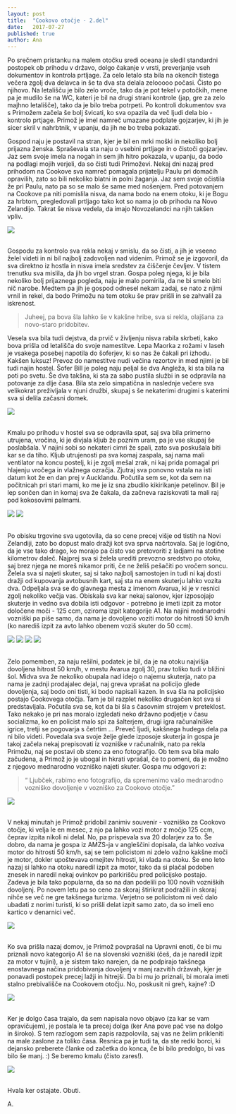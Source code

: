 ```yaml
---
layout: post
title:  "Cookovo otočje - 2.del"
date:   2017-07-27
published: true
author: Ana
---
```


<p class="intro"><span class="dropcap">P</span>o srečnem pristanku na malem otočku sredi oceana je sledil standardni postopek ob prihodu v državo, dolgo čakanje v vrsti, preverjanje vseh dokumentov in kontrola prtljage. Za celo letalo sta bila na okencih tistega večera zgolj dva delavca in še ta dva sta delala zelooooo počasi. Čisto po njihovo. Na letališču je bilo zelo vroče, tako da je pot tekel v potočkih, mene pa je mudilo še na WC, kateri je bil na drugi strani kontrole (jap, gre za zelo majhno letališče), tako da je bilo treba potrpeti. Po kontroli dokumentov sva s Primožem začela še bolj švicati, ko sva opazila da več ljudi dela bio - kontrolo prtjage. Primož je imel namreč umazane podplate gojzarjev, ki jih je sicer skril v nahrbtnik, v upanju, da jih ne bo treba pokazati. </p>

Gospod naju je postavil na stran, kjer je bil en mrki moški in nekoliko bolj prijazna ženska. Spraševala sta naju o vsebini prtljage in o čistoči gojzarjev. Jaz sem svoje imela na nogah in sem jih hitro pokazala, v upanju, da bodo na podlagi mojih verjeli, da so čisti tudi Primoževi. Nekaj dni nazaj pred prihodom na Cookove sva namreč pomagala prijatelju Paulu pri domačih opravilih, zato so bili nekoliko blatni in polni žaganja. Jaz sem svoje očistila že pri Paulu, nato pa so se malo še same med nošenjem. Pred potovanjem na Cookove pa niti pomislila nisva, da nama bodo na enem otoku, ki je Bogu za hrbtom, pregledovali prtljago tako kot so nama jo ob prihodu na Novo Zelandijo. Takrat še nisva vedela, da imajo Novozelandci na njih takšen vpliv. 


<div class="photoset-grid" data-layout="1"> 
    <img src="/assets/images/28cookislands2/12.jpg" data-title="" data-lightbox="gr1">
</div><br/>

Gospodu za kontrolo sva rekla nekaj v smislu, da so čisti, a jih je vseeno želel videti in ni bil najbolj zadovoljen nad videnim. Primož se je izgovoril, da sva direktno iz hostla in nisva imela sredstev za čiščenje čevljev. V tistem trenutku sva mislila, da jih bo vrgel stran. Gospa poleg njega, ki je bila nekoliko bolj prijaznega pogleda, naju je malo pomirila, da ne bi smelo biti nič narobe. Medtem pa jih je gospod odnesel nekam zadaj, se nato z njimi vrnil in rekel, da bodo Primožu na tem otoku še prav prišli in se zahvalil za iskrenost. 

<blockquote>Juheej, pa bova šla lahko še v kakšne hribe, sva si rekla, olajšana za novo-staro pridobitev.</blockquote>

Vesela sva bila tudi dejstva, da prvič v življenju nisva rabila skrbeti, kako bova prišla od letališča do svoje namestitve. Lepa Maorka z rožami v laseh je vsakega posebej napotila do šoferjev, ki so nas že čakali pri izhodu. Kakšen luksuz! Prevoz do namestitve nudi večina rezortov in med njimi je bil tudi najin hostel. Šofer Bill je poleg naju peljal še dva Angleža, ki sta bila na poti po svetu. Še dva takšna, ki sta za sabo pustila službi in se odpravila na potovanje za dlje časa. Bila sta zelo simpatična in naslednje večere sva velikokrat preživljala v njuni družbi, skupaj s še nekaterimi drugimi s katerimi sva si delila začasni domek.

<div class="photoset-grid" data-layout="1"> 
    <img src="/assets/images/28cookislands2/08.jpg" data-title="Poleg mladih iz celega sveta, se je v hostel velikokrat pritekel kakšen kuža, ki si je želel malo pozornosti, bližine in se ni branil česa za pod zob. Tegale kužata smo vzeli kar za svojega." data-lightbox="gr1">
</div><br/>

Kmalu po prihodu v hostel sva se odpravila spat, saj sva bila primerno utrujena, vročina, ki je divjala kljub že poznim uram, pa je vse skupaj še poslabšala. V najini sobi so nekateri cimri že spali, zato sva poskušala biti kar se da tiho. Kljub utrujenosti pa sva komaj zaspala, saj nama mali ventilator na koncu postelj, ki je zgolj mešal zrak, ni kaj prida pomagal pri hlajenju vročega in vlažnega ozračja. Zjutraj sva ponovno vstala na isti datum kot že en dan prej v Aucklandu. Počutila sem se, kot da sem na počitnicah pri stari mami, ko me je iz sna zbudilo kikirikanje petelinov. Bil je lep sončen dan in komaj sva že čakala, da začneva raziskovati ta mali raj pod kokosovimi palmami. 

<div class="photoset-grid" data-layout="2"> 
    <img src="/assets/images/28cookislands2/03.jpg" data-title="Vožnja z avtobusom v smeri urinega kazalca do glavnega mesta - Avarua, ki je po velikosti bolj podobna vasi. Bili smo precej natrpani, v avtobusu brez klime pa je bilo zelooo vroče." data-lightbox="gr1">
    <img src="/assets/images/28cookislands2/14.jpg" data-title="Avtobusi vozijo večinoma na vsakih 15 minut, vendar se na vozni red ne moreš zanesti, saj na otoku kakšnega strogega reda izven letališča ni zaznati." data-lightbox="gr1">
</div><br/>

Po obisku trgovine sva ugotovila, da so cene precej višje od tistih na Novi Zelandiji, zato bo dopust malo dražji kot sva sprva načrtovala. Saj je logično, da je vse tako drago, ko morajo pa čisto vse pretovoriti z ladjami na stotine kilometrov daleč. Najprej sva si želela urediti prevozno sredstvo po otoku, saj brez njega ne moreš nikamor priti, če ne želiš pešačiti po vročem soncu. Želela sva si najeti skuter, saj si tako najbolj samostojen in tudi ni kaj dosti dražji od kupovanja avtobusnih kart, saj sta na enem skuterju lahko vozita dva. Odpeljala sva se do glavnega mesta z imenom Avarua, ki je v resnici zgolj nekoliko večja vas. Obiskala sva kar nekaj salonov, kjer izposojajo skuterje in vedno sva dobila isti odgovor - potrebno je imeti izpit za motor določene moči - 125 ccm, oziroma izpit kategorije A1. Na najini mednarodni vozniški pa piše samo, da nama je dovoljeno voziti motor do hitrosti 50 km/h (ko narediš izpit za avto lahko obenem voziš skuter do 50 ccm). 

<div class="photoset-grid" data-layout="13"> 
    <img src="/assets/images/28cookislands2/07.jpg" data-title="Registrske tablice Cookovega otočja s pozdravom Kia Orana (v smislu lep pozdrav)." data-lightbox="gr1">
    <img src="/assets/images/28cookislands2/05.jpg" data-title="Čokolade v trgovini so v hladilniku, saj bi bile na policah sicer v tekoči obliki." data-lightbox="gr1">
    <img src="/assets/images/28cookislands2/09.jpg" data-title="Glavna cesta skozi Avaruo, kjer je hitrostna omejitev 30 km/h." data-lightbox="gr1">
    <img src="/assets/images/28cookislands2/10.jpg" data-title="Pogled na stavbo parlamenta Cookovega otočja. Me zanima, kdo so njegovi poslanci, ko pa ima država zgolj petnajst tisoč prebivalcev. Malo več kot moj domači kraj Trebnje z okoliškimi vasmi." data-lightbox="gr1">
</div><br/>

Zelo pomemben, za naju rešilni, podatek je bil, da je na otoku najvišja dovoljena hitrost 50 km/h, v mestu Avarua zgolj 30, prav toliko tudi v bližini šol. Midva sva že nekoliko obupala nad idejo o najemu skuterja, nato pa nama je zadnji prodajalec dejal, naj greva vprašat na policijo glede dovoljenja, saj bodo oni tisti, ki bodo napisali kazen. In sva šla na policijsko postajo Cookovega otočja. Tam je bil razplet nekoliko drugačen kot sva si predstavljala. Počutila sva se, kot da bi šla s časovnim strojem v preteklost. Tako nekako je pri nas moralo izgledati neko državno podjetje v času socializma, ko en policist malo spi za šalterjem, drugi igra računalniške igrice, tretji se pogovarja s četrtim … Preveč ljudi, kakšnega hudega dela pa ni bilo videti. Povedala sva svoje želje glede izposoje skuterja in gospa je takoj začela nekaj prepisovati iz vozniške v računalnik, nato pa rekla Primožu, naj se postavi ob steno za eno fotografijo. Ob tem sva bila malo začudena, a Primož jo je ubogal in hkrati vprašal, če to pomeni, da je možno z njegovo mednarodno vozniško najeti skuter. Gospa mu odgovori z: 

<blockquote>“ Ljubček, rabimo eno fotografijo, da spremenimo vašo mednarodno vozniško dovoljenje v vozniško za Cookovo otočje.”</blockquote>

<div class="photoset-grid" data-layout="1"> 
    <img src="/assets/images/28cookislands2/11.jpg" data-title="Policijska postaja." data-lightbox="gr1">
</div><br/>

V nekaj minutah  je Primož pridobil zanimiv souvenir - vozniško za Cookovo otočje, ki velja le en mesec, z njo pa lahko vozi motor z močjo 125 ccm, čeprav izpita nikoli ni delal. No, pa prispevala sva 20 dolarjev za to. Še dobro, da nama je gospa iz AMZS-ja v angleščini dopisala, da lahko voziva motor do hitrosti 50 km/h, saj se tem policistom ni zdelo važno kakšne moči je motor, dokler upoštevava omejitev hitrosti, ki vlada na otoku. Še eno leto nazaj si lahko na otoku naredil izpit za motor, tako da si plačal podoben znesek in naredil nekaj ovinkov po parkirišču pred policijsko postajo. Zadeva je bila tako popularna, da so na dan podelili po 100 novih vozniških dovoljenj. Po novem letu pa so ceno za skoraj štirikrat podražili in skoraj nihče se več ne gre takšnega turizma. Verjetno se policistom ni več dalo ubadati z norimi turisti, ki so prišli delat izpit samo zato, da so imeli eno kartico v denarnici več.
 
<div class="photoset-grid" data-layout="1"> 
    <img src="/assets/images/28cookislands2/01.jpg" data-title="Ko si Primož pridobi pravo vozniško dovoljenje za Cookovo otočje z veljavnostjo enega meseca." data-lightbox="gr1">
</div><br/>

Ko sva prišla nazaj domov, je Primož povprašal na Upravni enoti, če bi mu priznali novo kategorijo A1 še na slovenski vozniški (češ, da je naredil izpit za motor v tujini), a je sistem tako narejen, da ne podpirajo takšnega enostavnega načina pridobivanja dovoljenj v manj razvitih državah, kjer je ponavadi postopek precej lažji in hitrejši. Da bi mu jo priznali, bi morala imeti stalno prebivališče na Cookovem otočju. No, poskusit ni greh, kajne? :D

<div class="photoset-grid" data-layout="1"> 
    <img src="/assets/images/28cookislands2/04.jpg" data-title="" data-lightbox="gr1">
</div><br/>

Ker je dolgo časa trajalo, da sem napisala novo objavo (za kar se vam opravičujem), je postala le ta precej dolga (ker Ana pove pač vse na dolgo in široko). S tem razlogom sem zapis razpolovila, saj vas ne želim prikleniti na male zaslone za toliko časa. Resnica pa je tudi ta, da ste redki borci, ki dejansko preberete članke od začetka do konca, če bi bilo predolgo, bi vas bilo še manj. :)
Se beremo kmalu (čisto zares!).

<div class="photoset-grid" data-layout="1"> 
    <img src="/assets/images/28cookislands2/13.jpg" data-title=";)" data-lightbox="gr1">
</div><br/>

Hvala ker ostajate. Obuti.

A.